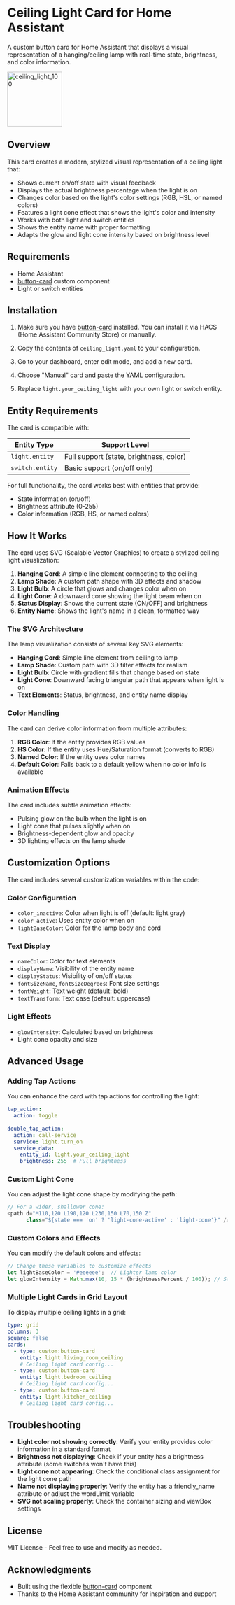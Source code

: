 # Ceiling Light Card for Home Assistant

A custom button card for Home Assistant that displays a visual representation of a hanging/ceiling lamp with real-time state, brightness, and color information.

<img width="125" alt="ceiling_light_100" src="https://github.com/user-attachments/assets/858e88ea-bb3d-4577-918b-929c31b1d83a" />

## Overview

This card creates a modern, stylized visual representation of a ceiling light that:
- Shows current on/off state with visual feedback
- Displays the actual brightness percentage when the light is on
- Changes color based on the light's color settings (RGB, HSL, or named colors)
- Features a light cone effect that shows the light's color and intensity
- Works with both light and switch entities
- Shows the entity name with proper formatting
- Adapts the glow and light cone intensity based on brightness level

## Requirements

- Home Assistant
- [button-card](https://github.com/custom-cards/button-card) custom component
- Light or switch entities

## Installation

1. Make sure you have [button-card](https://github.com/custom-cards/button-card) installed. You can install it via HACS (Home Assistant Community Store) or manually.

2. Copy the contents of `ceiling_light.yaml` to your configuration.

3. Go to your dashboard, enter edit mode, and add a new card.

4. Choose "Manual" card and paste the YAML configuration.

5. Replace `light.your_ceiling_light` with your own light or switch entity.

## Entity Requirements

The card is compatible with:

| Entity Type | Support Level |
|-------------|---------------|
| `light.entity` | Full support (state, brightness, color) |
| `switch.entity` | Basic support (on/off only) |

For full functionality, the card works best with entities that provide:
- State information (on/off)
- Brightness attribute (0-255)
- Color information (RGB, HS, or named colors)

## How It Works

The card uses SVG (Scalable Vector Graphics) to create a stylized ceiling light visualization:

1. **Hanging Cord**: A simple line element connecting to the ceiling
2. **Lamp Shade**: A custom path shape with 3D effects and shadow
3. **Light Bulb**: A circle that glows and changes color when on
4. **Light Cone**: A downward cone showing the light beam when on
5. **Status Display**: Shows the current state (ON/OFF) and brightness
6. **Entity Name**: Shows the light's name in a clean, formatted way

### The SVG Architecture

The lamp visualization consists of several key SVG elements:

- **Hanging Cord**: Simple line element from ceiling to lamp
- **Lamp Shade**: Custom path with 3D filter effects for realism
- **Light Bulb**: Circle with gradient fills that change based on state
- **Light Cone**: Downward facing triangular path that appears when light is on
- **Text Elements**: Status, brightness, and entity name display

### Color Handling

The card can derive color information from multiple attributes:

1. **RGB Color**: If the entity provides RGB values
2. **HS Color**: If the entity uses Hue/Saturation format (converts to RGB)
3. **Named Color**: If the entity uses color names
4. **Default Color**: Falls back to a default yellow when no color info is available

### Animation Effects

The card includes subtle animation effects:
- Pulsing glow on the bulb when the light is on
- Light cone that pulses slightly when on
- Brightness-dependent glow and opacity
- 3D lighting effects on the lamp shade

## Customization Options

The card includes several customization variables within the code:

### Color Configuration
- `color_inactive`: Color when light is off (default: light gray)
- `color_active`: Uses entity color when on
- `lightBaseColor`: Color for the lamp body and cord

### Text Display
- `nameColor`: Color for text elements
- `displayName`: Visibility of the entity name
- `displayStatus`: Visibility of on/off status
- `fontSizeName`, `fontSizeDegrees`: Font size settings
- `fontWeight`: Text weight (default: bold)
- `textTransform`: Text case (default: uppercase)

### Light Effects
- `glowIntensity`: Calculated based on brightness
- Light cone opacity and size

## Advanced Usage

### Adding Tap Actions

You can enhance the card with tap actions for controlling the light:

```yaml
tap_action:
  action: toggle
  
double_tap_action:
  action: call-service
  service: light.turn_on
  service_data:
    entity_id: light.your_ceiling_light
    brightness: 255  # Full brightness
```

### Custom Light Cone

You can adjust the light cone shape by modifying the path:

```javascript
// For a wider, shallower cone:
<path d="M110,120 L190,120 L230,150 L70,150 Z" 
      class="${state === 'on' ? 'light-cone-active' : 'light-cone'}" />
```

### Custom Colors and Effects

You can modify the default colors and effects:

```javascript
// Change these variables to customize effects
let lightBaseColor = '#eeeeee';  // Lighter lamp color
let glowIntensity = Math.max(10, 15 * (brightnessPercent / 100)); // Stronger glow
```

### Multiple Light Cards in Grid Layout

To display multiple ceiling lights in a grid:

```yaml
type: grid
columns: 3
square: false
cards:
  - type: custom:button-card
    entity: light.living_room_ceiling
    # Ceiling light card config...
  - type: custom:button-card
    entity: light.bedroom_ceiling
    # Ceiling light card config...
  - type: custom:button-card
    entity: light.kitchen_ceiling
    # Ceiling light card config...
```

## Troubleshooting

- **Light color not showing correctly**: Verify your entity provides color information in a standard format
- **Brightness not displaying**: Check if your entity has a brightness attribute (some switches won't have this)
- **Light cone not appearing**: Check the conditional class assignment for the light cone path
- **Name not displaying properly**: Verify the entity has a friendly_name attribute or adjust the wordLimit variable
- **SVG not scaling properly**: Check the container sizing and viewBox settings

## License

MIT License - Feel free to use and modify as needed.

## Acknowledgments

- Built using the flexible [button-card](https://github.com/custom-cards/button-card) component
- Thanks to the Home Assistant community for inspiration and support
